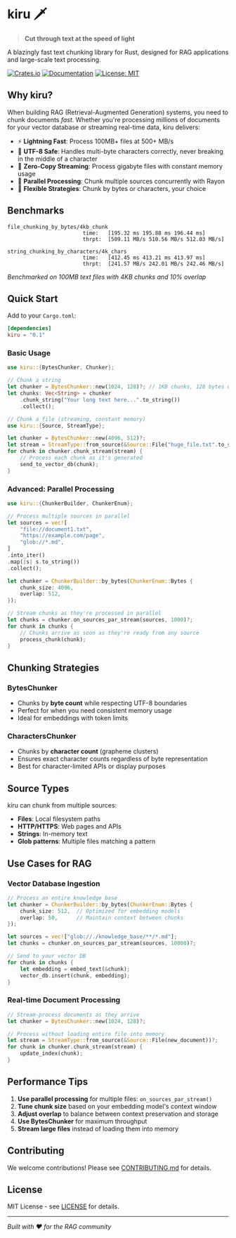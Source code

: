 # kiru 🗡️

> **Cut through text at the speed of light**

A blazingly fast text chunking library for Rust, designed for RAG applications and large-scale text processing.

[![Crates.io](https://img.shields.io/crates/v/kiru.svg)](https://crates.io/crates/kiru)
[![Documentation](https://docs.rs/kiru/badge.svg)](https://docs.rs/kiru)
[![License: MIT](https://img.shields.io/badge/License-MIT-yellow.svg)](https://opensource.org/licenses/MIT)

## Why kiru?

When building RAG (Retrieval-Augmented Generation) systems, you need to chunk documents *fast*. Whether you're processing millions of documents for your vector database or streaming real-time data, kiru delivers:

- ⚡ **Lightning Fast**: Process 100MB+ files at 500+ MB/s
- 🎯 **UTF-8 Safe**: Handles multi-byte characters correctly, never breaking in the middle of a character
- 🔄 **Zero-Copy Streaming**: Process gigabyte files with constant memory usage
- 🚀 **Parallel Processing**: Chunk multiple sources concurrently with Rayon
- 🎨 **Flexible Strategies**: Chunk by bytes or characters, your choice

## Benchmarks

```
file_chunking_by_bytes/4kb_chunk
                        time:   [195.32 ms 195.88 ms 196.44 ms]
                        thrpt:  [509.11 MB/s 510.56 MB/s 512.03 MB/s]

string_chunking_by_characters/4k_chars  
                        time:   [412.45 ms 413.21 ms 413.97 ms]
                        thrpt:  [241.57 MB/s 242.01 MB/s 242.46 MB/s]
```

*Benchmarked on 100MB text files with 4KB chunks and 10% overlap*

## Quick Start

Add to your `Cargo.toml`:

```toml
[dependencies]
kiru = "0.1"
```

### Basic Usage

```rust
use kiru::{BytesChunker, Chunker};

// Chunk a string
let chunker = BytesChunker::new(1024, 128)?; // 1KB chunks, 128 bytes overlap
let chunks: Vec<String> = chunker
    .chunk_string("Your long text here...".to_string())
    .collect();

// Chunk a file (streaming, constant memory)
use kiru::{Source, StreamType};

let chunker = BytesChunker::new(4096, 512)?;
let stream = StreamType::from_source(&Source::File("huge_file.txt".to_string()))?;
for chunk in chunker.chunk_stream(stream) {
    // Process each chunk as it's generated
    send_to_vector_db(chunk);
}
```

### Advanced: Parallel Processing

```rust
use kiru::{ChunkerBuilder, ChunkerEnum};

// Process multiple sources in parallel
let sources = vec![
    "file://document1.txt",
    "https://example.com/page",
    "glob://*.md",
]
.into_iter()
.map(|s| s.to_string())
.collect();

let chunker = ChunkerBuilder::by_bytes(ChunkerEnum::Bytes {
    chunk_size: 4096,
    overlap: 512,
});

// Stream chunks as they're processed in parallel
let chunks = chunker.on_sources_par_stream(sources, 1000)?;
for chunk in chunks {
    // Chunks arrive as soon as they're ready from any source
    process_chunk(chunk);
}
```

## Chunking Strategies

### BytesChunker
- Chunks by **byte count** while respecting UTF-8 boundaries
- Perfect for when you need consistent memory usage
- Ideal for embeddings with token limits

### CharactersChunker  
- Chunks by **character count** (grapheme clusters)
- Ensures exact character counts regardless of byte representation
- Best for character-limited APIs or display purposes

## Source Types

kiru can chunk from multiple sources:

- **Files**: Local filesystem paths
- **HTTP/HTTPS**: Web pages and APIs
- **Strings**: In-memory text
- **Glob patterns**: Multiple files matching a pattern

## Use Cases for RAG

### Vector Database Ingestion

```rust
// Process an entire knowledge base
let chunker = ChunkerBuilder::by_bytes(ChunkerEnum::Bytes {
    chunk_size: 512,  // Optimized for embedding models
    overlap: 50,      // Maintain context between chunks
});

let sources = vec!["glob://./knowledge_base/**/*.md"];
let chunks = chunker.on_sources_par_stream(sources, 10000)?;

// Send to your vector DB
for chunk in chunks {
    let embedding = embed_text(&chunk);
    vector_db.insert(chunk, embedding);
}
```

### Real-time Document Processing

```rust
// Stream-process documents as they arrive
let chunker = BytesChunker::new(1024, 128)?;

// Process without loading entire file into memory
let stream = StreamType::from_source(&Source::File(new_document))?;
for chunk in chunker.chunk_stream(stream) {
    update_index(chunk);
}
```

## Performance Tips

1. **Use parallel processing** for multiple files: `on_sources_par_stream()`
2. **Tune chunk size** based on your embedding model's context window
3. **Adjust overlap** to balance between context preservation and storage
4. **Use BytesChunker** for maximum throughput
5. **Stream large files** instead of loading them into memory

## Contributing

We welcome contributions! Please see [CONTRIBUTING.md](CONTRIBUTING.md) for details.

## License

MIT License - see [LICENSE](LICENSE) for details.

---

*Built with ❤️ for the RAG community*